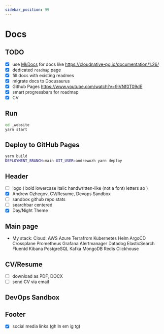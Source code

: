 ```yaml
---
sidebar_position: 99
---
```


# Docs

## TODO

- [x] use [MkDocs](https://www.mkdocs.org) for docs like https://cloudnative-pg.io/documentation/1.26/
- [x] dedicated `roadmap` page
- [x] fill docs with existing readmes
- [x] migrate docs to Docusaurus
- [x] Github Pages https://www.youtube.com/watch?v=9iVNf0T09dE
- [x] smart progressbars for roadmap
- [x] CV

## Run

```bash
cd _website
yarn start
```

## Deploy to GitHub Pages

```bash
yarn build
DEPLOYMENT_BRANCH=main GIT_USER=andrewozh yarn deploy
```

## Header

- [ ] logo ( bold lowercase italic handwritten-like (not a font) letters ao )
- [x] Andrew Ozhegov, CV/Resume, Devops Sandbox
- [ ] sandbox github repo stats
- [ ] searchbar centered
- [x] Day/Night Theme

## Main page

- My stack:
Cloud: AWS Azure
Terrafrom Kubernetes
Helm ArgoCD Crossplane
Prometheus Grafana Alertmanager Datadog
ElasticSearch Fluentd Kibana
PostgreSQL Kafka MongoDB Redis Clickhouse

## CV/Resume

- [ ] download as PDF, DOCX
- [ ] send CV via email

## DevOps Sandbox

## Footer

- [x] social media links (gh ln em ig tg)
